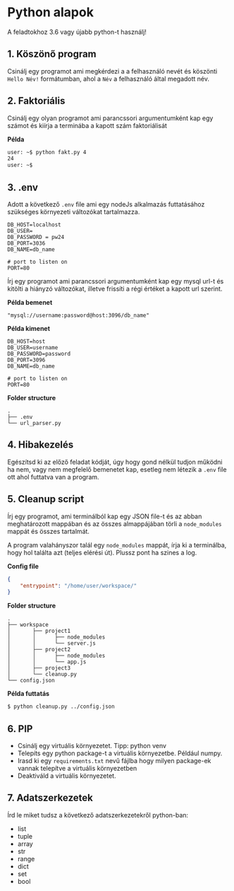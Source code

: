 # Python alapok

A feladtokhoz  3.6 vagy újabb python-t használj!

## 1. Köszönő program

Csinálj egy programot ami megkérdezi a a felhasználó nevét és köszönti `Hello Név!` formátumban, ahol a `Név` a felhasználó által megadott név.

## 2. Faktoriális

Csinálj egy olyan programot ami parancssori argumentumként kap egy számot és kiírja a terminába a kapott szám faktoriálisát

**Példa**
```sh
user: ~$ python fakt.py 4
24
user: ~$
```

## 3. .env

Adott a következő `.env` file ami egy nodeJs alkalmazás futtatásához szükséges környezeti változókat tartalmazza.

```
DB_HOST=localhost
DB_USER=
DB_PASSWORD = pw24
DB_PORT=3036
DB_NAME=db_name

# port to listen on
PORT=80
```

Írj egy programot ami parancssori argumentumként kap egy mysql url-t és kitölti a hiányzó változókat, illetve frissíti a régi értéket a kapott url szerint.


**Példa bemenet**
```
"mysql://username:password@host:3096/db_name"
```

**Példa kimenet**
```
DB_HOST=host
DB_USER=username
DB_PASSWORD=password
DB_PORT=3096
DB_NAME=db_name

# port to listen on
PORT=80
```

**Folder structure**
```
.
├── .env
└── url_parser.py
```


## 4. Hibakezelés

Egészítsd ki az előző feladat kódját, úgy hogy gond nélkül tudjon működni ha nem, vagy nem megfelelő bemenetet kap, esetleg nem létezik a `.env` file ott ahol futtatva van a program.


## 5. Cleanup script

Írj egy programot, ami terminálból kap egy JSON file-t és az abban meghatározott mappában és az összes almappájában törli a `node_modules` mappát és összes tartalmát.

A program valahányszor talál egy `node_modules` mappát, írja ki a terminálba, hogy hol találta azt (teljes elérési út). Plussz pont ha szines a log.

**Config file**
```json
{
    "entrypoint": "/home/user/workspace/"
}
```

**Folder structure**
```
.
├── workspace
│       ├── project1
│       │      ├── node_modules
│       │      └── server.js
│       ├── project2
│       │      ├── node_modules
│       │      └── app.js
│       ├── project3
│       └── cleanup.py
└── config.json
```

**Példa futtatás**
```bash
$ python cleanup.py ../config.json
```

## 6. PIP

* Csinálj egy virtuális környezetet. Tipp: python venv
* Telepíts egy python package-t a virtuális környezetbe. Például numpy.
* Irasd ki egy `requirements.txt` nevű fájlba hogy milyen package-ek vannak telepítve a virtuális környezetben
* Deaktiváld a virtuális környezetet.

## 7. Adatszerkezetek

Írd le miket tudsz a következő adatszerkezetekről python-ban:

* list
* tuple
* array
* str
* range
* dict
* set
* bool
